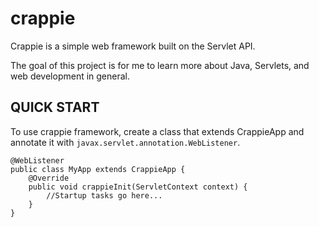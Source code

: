 # crappie
Crappie is a simple web framework built on the Servlet API.

The goal of this project is for me to learn more about Java, Servlets, and web development in general.

## QUICK START
To use crappie framework, create a class that extends CrappieApp and annotate it with `javax.servlet.annotation.WebListener`.

```
@WebListener
public class MyApp extends CrappieApp {
    @Override
    public void crappieInit(ServletContext context) {
        //Startup tasks go here...
    }
}
```


